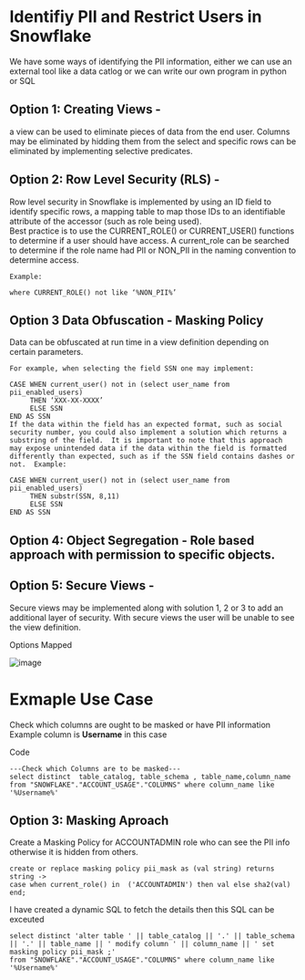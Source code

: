 # Identifiy PII and Restrict Users in Snowflake
We have some ways of identifying the PII information, either we can use an external tool like a data catlog or we can write our own program in python or SQL

## Option 1: Creating Views -
a view can be used to eliminate pieces of data from the end user.
Columns may be eliminated by hidding them from the select and specific rows can be eliminated by implementing selective predicates.  

## Option 2: Row Level Security (RLS) - 

Row level security in Snowflake is implemented by using an ID field to identify specific rows, 
a mapping table to map those IDs to an identifiable attribute of the accessor (such as role being used).  
Best practice is to use the CURRENT_ROLE() or CURRENT_USER() functions to determine if a user should have access. 
A current_role can be searched to determine if the role name had PII or NON_PII in the naming convention to determine access.  

```
Example: 

where CURRENT_ROLE() not like ‘%NON_PII%’
```

## Option 3 Data Obfuscation - Masking Policy

Data can be obfuscated at run time in a view definition depending on certain parameters. 

```
For example, when selecting the field SSN one may implement:

CASE WHEN current_user() not in (select user_name from pii_enabled_users)
     THEN ‘XXX-XX-XXXX’
     ELSE SSN
END AS SSN
If the data within the field has an expected format, such as social security number, you could also implement a solution which returns a substring of the field.  It is important to note that this approach may expose unintended data if the data within the field is formatted differently than expected, such as if the SSN field contains dashes or not.  Example:

CASE WHEN current_user() not in (select user_name from pii_enabled_users)
     THEN substr(SSN, 8,11)
     ELSE SSN
END AS SSN
```

## Option 4: Object Segregation - Role based approach with permission to specific objects.

## Option 5: Secure Views - 
Secure views may be implemented along with solution 1, 2 or 3 to add an additional layer of security. 
With secure views the user will be unable to see the view definition. 
 
Options Mapped  

![image](https://user-images.githubusercontent.com/23280140/152233668-96cd4824-98bb-4dad-a83a-8e6a0548740a.png)

# Exmaple Use Case

Check which columns are ought to be masked or have PII information
Example column is **Username** in this case

Code 
```
---Check which Columns are to be masked---
select distinct  table_catalog, table_schema , table_name,column_name 
from "SNOWFLAKE"."ACCOUNT_USAGE"."COLUMNS" where column_name like '%Username%' 
```

## Option 3: Masking Aproach 

Create a Masking Policy for ACCOUNTADMIN role who can see the PII info otherwise it is hidden from others.

```
create or replace masking policy pii_mask as (val string) returns string ->
case when current_role() in  ('ACCOUNTADMIN') then val else sha2(val) end;
```


I have created a dynamic SQL to fetch the details then this SQL can be exceuted 

```
select distinct 'alter table ' || table_catalog || '.' || table_schema || '.' || table_name || ' modify column ' || column_name || ' set masking policy pii_mask ;'
from "SNOWFLAKE"."ACCOUNT_USAGE"."COLUMNS" where column_name like '%Username%' 
```


